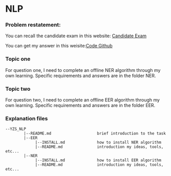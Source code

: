 NLP
===


### Problem restatement:
You can recall the candidate exam in this website: [Candidate Exam](https://github.com/ybdesire/yuzaishi_candidate_exam/blob/master/exam_nlp_intern.md)

You can get my answer in this weisite:[Code Github](https://github.com/LeeSamoyed/YZS_NLP)

### Topic one 
For question one, I need to complete an offline NER algorithm through my own learning. Specific requirements and answers are in the folder NER.


### Topic two
For question two, I need to complete an offline EER algorithm through my own learning. Specific requirements and answers are in the folder EER.

### Explanation files
```
--YZS_NLP
        |--README.md                    brief introduction to the task
        |--EER
             |--INSTALL.md              how to install NER algorithm
             |--README.md               introduction my ideas, tools, etc...
        |--NER
             |--INSTALL.md              how to install EER algorithm
             |--README.md               introduction my ideas, tools, etc...

```
